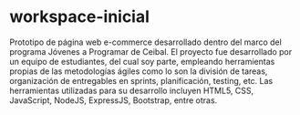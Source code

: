 # workspace-inicial

Prototipo de página web e-commerce desarrollado dentro del marco del programa Jóvenes a Programar de Ceibal. 
El proyecto fue desarrollado por un equipo de estudiantes, del cual soy parte, empleando herramientas propias de las metodologías ágiles como lo son la división de tareas, organización de entregables en sprints, planificación, testing, etc. 
Las herramientas utilizadas para su desarrollo incluyen HTML5, CSS, JavaScript, NodeJS, ExpressJS, Bootstrap, entre otras.
